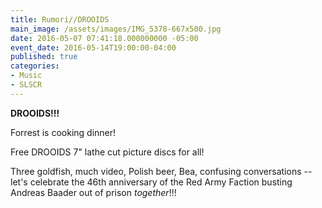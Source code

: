 ```yaml
---
title: Rumori//DROOIDS
main_image: /assets/images/IMG_5378-667x500.jpg
date: 2016-05-07 07:41:18.000000000 -05:00
event_date: 2016-05-14T19:00:00-04:00
published: true
categories:
- Music
- SLSCR
---
```

<p><strong>DROOIDS!!!</strong></p>
<p>Forrest is cooking dinner!</p>
<p>Free DROOIDS 7" lathe cut picture discs for all!</p>
<p>Three goldfish, much video, Polish beer, Bea, confusing conversations -- let's celebrate the 46th anniversary of the Red Army Faction busting Andreas Baader out of prison <i>together</i>!!!</p>
